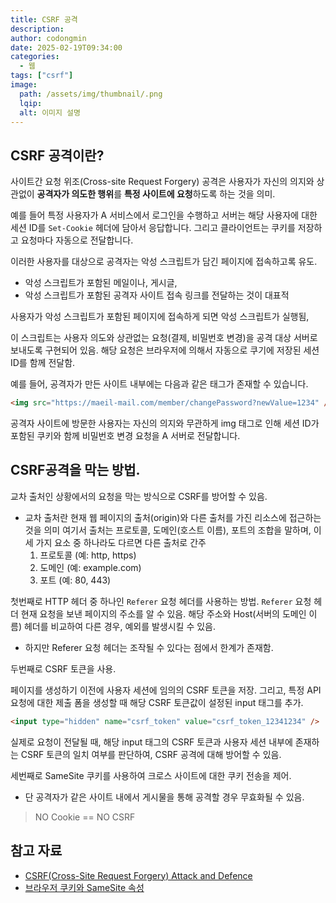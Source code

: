 ```yaml
---
title: CSRF 공격
description:
author: codongmin
date: 2025-02-19T09:34:00
categories:
  - 웹
tags: ["csrf"]
image:
  path: /assets/img/thumbnail/.png
  lqip:
  alt: 이미지 설명
---
```


## CSRF 공격이란?

사이트간 요청 위조(Cross-site Request Forgery) 공격은 사용자가 자신의 의지와 상관없이 **공격자가 의도한 행위**를 **특정 사이트에 요청**하도록 하는 것을 의미.

예를 들어 특정 사용자가 A 서비스에서 로그인을 수행하고 서버는 해당 사용자에 대한 세션 ID를 `Set-Cookie` 헤더에 담아서 응답합니다. 그리고 클라이언트는 쿠키를 저장하고 요청마다 자동으로 전달합니다.

이러한 사용자를 대상으로 공격자는 악성 스크립트가 담긴 페이지에 접속하고록 유도.

- 악성 스크립트가 포함된 메일이나, 게시글,
- 악성 스크립트가 포함된 공격자 사이트 접속 링크를 전달하는 것이 대표적

사용자가 악성 스크립트가 포함된 페이지에 접속하게 되면 악성 스크립트가 실행됨,

이 스크립트는 사용자 의도와 상관없는 요청(결제, 비밀번호 변경)을 공격 대상 서버로 보내도록 구현되어 있음. 해당 요청은 브라우저에 의해서 자동으로 쿠기에 저장된 세션ID를 함께 전달함.

예를 들어, 공격자가 만든 사이트 내부에는 다음과 같은 태그가 존재할 수 있습니다.

```html
<img src="https://maeil-mail.com/member/changePassword?newValue=1234" />
```

공격자 사이트에 방문한 사용자는 자신의 의지와 무관하게 img 태그로 인해 세션 ID가 포함된 쿠키와 함께 비밀번호 변경 요청을 A 서버로 전달합니다.

## CSRF공격을 막는 방법.

교차 출처인 상황에서의 요청을 막는 방식으로 CSRF를 방어할 수 있음.

- 교차 출처란 현재 웹 페이지의 출처(origin)와 다른 출처를 가진 리소스에 접근하는 것을 의미 여기서 출처는 프로토콜, 도메인(호스트 이름), 포트의 조합을 말하며, 이 세 가지 요소 중 하나라도 다르면 다른 출처로 간주
  1. 프로토콜 (예: http, https)
  2. 도메인 (예: example.com)
  3. 포트 (예: 80, 443)

첫번째로 HTTP 헤더 중 하나인 `Referer` 요청 헤더를 사용하는 방법. `Referer` 요청 헤더 현재 요청을 보낸 페이지의 주소를 알 수 있음. 해당 주소와 Host(서버의 도메인 이름) 헤더를 비교하여 다른 경우, 예외를 발생시킬 수 있음.

- 하지만 Referer 요청 헤더는 조작될 수 있다는 점에서 한계가 존재함.

두번째로 CSRF 토큰을 사용.

페이지를 생성하기 이전에 사용자 세션에 임의의 CSRF 토큰을 저장. 그리고, 특정 API 요청에 대한 제출 폼을 생성할 때 해당 CSRF 토큰값이 설정된 input 태그를 추가.

```html
<input type="hidden" name="csrf_token" value="csrf_token_12341234" />
```

실제로 요청이 전달될 때, 해당 input 태그의 CSRF 토큰과 사용자 세션 내부에 존재하는 CSRF 토큰의 일치 여부를 판단하여, CSRF 공격에 대해 방어할 수 있음.

세번째로 SameSite 쿠키를 사용하여 크로스 사이트에 대한 쿠키 전송을 제어.

- 단 공격자가 같은 사이트 내에서 게시물을 통해 공격할 경우 무효화될 수 있음.

> NO Cookie == NO CSRF

## 참고 자료

- [CSRF(Cross-Site Request Forgery) Attack and Defence](https://junhyunny.github.io/information/security/spring-boot/spring-security/cross-site-reqeust-forgery/)
- [브라우저 쿠키와 SameSite 속성](https://seob.dev/posts/%EB%B8%8C%EB%9D%BC%EC%9A%B0%EC%A0%80-%EC%BF%A0%ED%82%A4%EC%99%80-SameSite-%EC%86%8D%EC%84%B1/)
